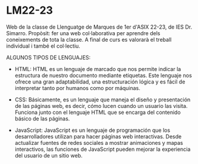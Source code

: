 # LM22-23
Web de la classe de Llenguatge de Marques de 1er d'ASIX 22-23, de IES Dr. Simarro.
Propòsit: fer una web col·laborativa per aprendre dels coneixements de tota la classe.
A final de curs es valorarà el treball individual i també el col·lectiu.

ALGUNOS TIPOS DE LENGUAJES:

- HTML:
HTML es un lenguaje de marcado que nos permite indicar la estructura de nuestro documento mediante etiquetas. Este lenguaje nos ofrece una gran adaptabilidad, una estructuración lógica y es fácil de interpretar tanto por humanos como por máquinas.



- CSS:
Básicamente, es un lenguaje que maneja el diseño y presentación de las páginas web, es decir, cómo lucen cuando un usuario las visita. Funciona junto con el lenguaje HTML que se encarga del contenido básico de las páginas.



- JavaScript:
JavaScript es un lenguaje de programación que los desarrolladores utilizan para hacer páginas web interactivas. Desde actualizar fuentes de redes sociales a mostrar animaciones y mapas interactivos, las funciones de JavaScript pueden mejorar la experiencia del usuario de un sitio web.
